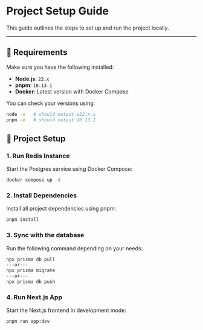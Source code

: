# Project Setup Guide

This guide outlines the steps to set up and run the project locally.

---

## 🧱 Requirements

Make sure you have the following installed:

- **Node.js**: `22.x`
- **pnpm**: `10.13.1`
- **Docker**: Latest version with Docker Compose

You can check your versions using:

```bash
node -v   # should output v22.x.x
pnpm -v   # should output 10.13.1
```

## 🚀 Project Setup

### 1. Run Redis Instance

Start the Postgres service using Docker Compose:

```bash
docker compose up -d
```

### 2. Install Dependencies

Install all project dependencies using pnpm:

```bash
pnpm install
```

### 3. Sync with the database

Run the following command depending on your needs:

```bash
npx prisma db pull
---or---
npx prisma migrate
---or---
npx prisma db push
```

### 4. Run Next.js App

Start the Next.js frontend in development mode:

```bash
pnpm run app:dev
```
